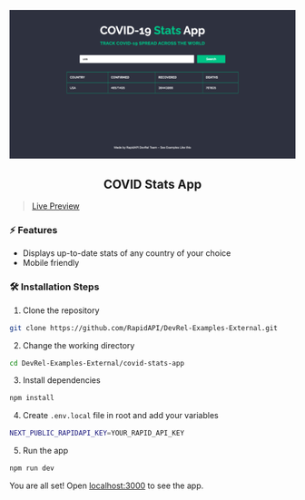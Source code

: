 ![cover](assets/cover.png)

<div align="center">
	<h2>COVID Stats App</h2>
</div>

> [Live Preview](https://rapidapi-example-covid-stats.vercel.app/)

### ⚡️ Features

- Displays up-to-date stats of any country of your choice
- Mobile friendly

### 🛠️ Installation Steps

1. Clone the repository

```bash
git clone https://github.com/RapidAPI/DevRel-Examples-External.git
```

2. Change the working directory

```bash
cd DevRel-Examples-External/covid-stats-app
```

3. Install dependencies

```bash
npm install
```

4. Create `.env.local` file in root and add your variables

```bash
NEXT_PUBLIC_RAPIDAPI_KEY=YOUR_RAPID_API_KEY
```

5. Run the app

```bash
npm run dev
```

You are all set! Open [localhost:3000](http://localhost:3000/) to see the app.
